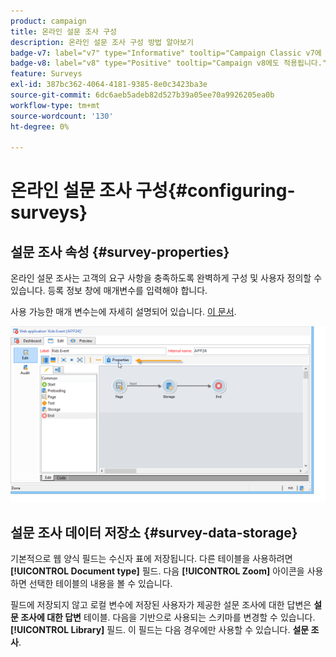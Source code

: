 ```yaml
---
product: campaign
title: 온라인 설문 조사 구성
description: 온라인 설문 조사 구성 방법 알아보기
badge-v7: label="v7" type="Informative" tooltip="Campaign Classic v7에 적용"
badge-v8: label="v8" type="Positive" tooltip="Campaign v8에도 적용됩니다."
feature: Surveys
exl-id: 387bc362-4064-4181-9385-8e0c3423ba3e
source-git-commit: 6dc6aeb5adeb82d527b39a05ee70a9926205ea0b
workflow-type: tm+mt
source-wordcount: '130'
ht-degree: 0%

---
```


# 온라인 설문 조사 구성{#configuring-surveys}



## 설문 조사 속성 {#survey-properties}

온라인 설문 조사는 고객의 요구 사항을 충족하도록 완벽하게 구성 및 사용자 정의할 수 있습니다. 등록 정보 창에 매개변수를 입력해야 합니다.

사용 가능한 매개 변수는에 자세히 설명되어 있습니다. [이 문서](../../web/using/defining-web-forms-properties.md).

![](assets/s_ncs_admin_survey_properties_general.png)

## 설문 조사 데이터 저장소 {#survey-data-storage}

기본적으로 웹 양식 필드는 수신자 표에 저장됩니다. 다른 테이블을 사용하려면 **[!UICONTROL Document type]** 필드. 다음 **[!UICONTROL Zoom]** 아이콘을 사용하면 선택한 테이블의 내용을 볼 수 있습니다.

필드에 저장되지 않고 로컬 변수에 저장된 사용자가 제공한 설문 조사에 대한 답변은 **설문 조사에 대한 답변** 테이블. 다음을 기반으로 사용되는 스키마를 변경할 수 있습니다. **[!UICONTROL Library]** 필드. 이 필드는 다음 경우에만 사용할 수 있습니다. **설문 조사**.
